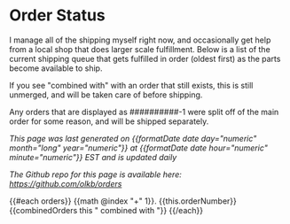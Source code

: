 # Order Status

I manage all of the shipping myself right now, and occasionally get help from a local shop that does larger scale fulfillment. Below is a list of the current shipping queue that gets fulfilled in order (oldest first) as the parts become available to ship.

If you see "combined with" with an order that still exists, this is still unmerged, and will be taken care of before shipping. 

Any orders that are displayed as ##########-1 were split off of the main order for some reason, and will be shipped separately.

*This page was last generated on {{formatDate date day="numeric" month="long" year="numeric"}} at {{formatDate date hour="numeric" minute="numeric"}} EST and is updated daily*

*The Github repo for this page is available here: https://github.com/olkb/orders*

{{#each orders}}
 {{math @index "+" 1}}. {{this.orderNumber}}{{combinedOrders this " combined with "}}
{{/each}}